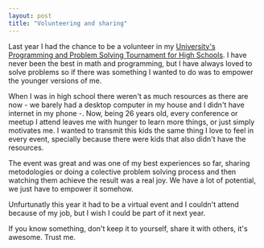 ```yaml
---
layout: post
title: "Volunteering and sharing"
---
```


Last year I had the chance to be a volunteer in my [University's Programming and Problem Solving Tournament for High Schools](https://faiweb.uncoma.edu.ar/index.php/1291-resumen-programate-19). I have never been the best in math and programming, but I have always loved to solve problems so if there was something I wanted to do was to empower the younger versions of me.

When I was in high school there weren't as much resources as there are now - we barely had a desktop computer in my house and I didn't have internet in my phone -. Now, being 26 years old, every conference or meetup I attend leaves me with hunger to learn more things, or just simply motivates me. I wanted to transmit this kids the same thing I love to feel in every event, specially because there were kids that also didn't have the resources.

The event was great and was one of my best experiences so far, sharing metodologies or doing a colective problem solving process and then watching them achieve the result was a real joy. We have a lot of potential, we just have to empower it somehow.

Unfurtunatly this year it had to be a virtual event and I couldn't attend because of my job, but I wish I could be part of it next year.

If you know something, don't keep it to yourself, share it with others, it's awesome. Trust me.
